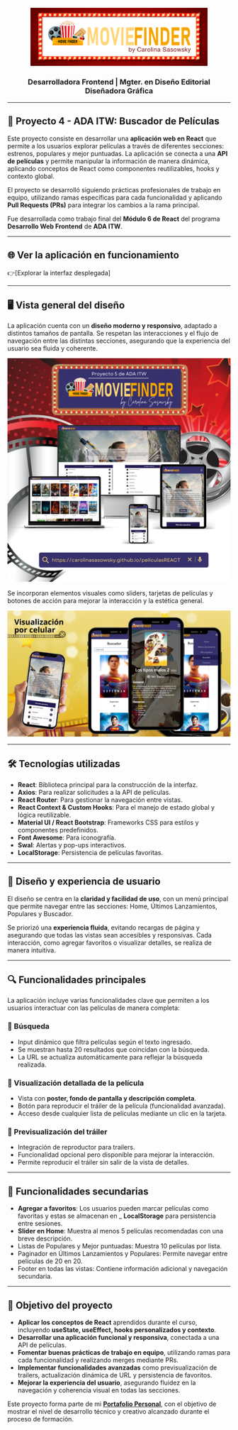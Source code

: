 <p align="center">
  <img src="assets/marquesina_cabecera.png" alt="Encabezado Buscador de Peliculas" width="400">
</p>

### <p align="center"> Desarrolladora Frontend | Mgter. en Diseño Editorial <br>Diseñadora Gráfica </p>

________________________________

## 🌟 Proyecto 4 - ADA ITW: Buscador de Películas

Este proyecto consiste en desarrollar una **aplicación web en React** que permite a los usuarios explorar películas a través de diferentes secciones: estrenos, populares y mejor puntuadas. La aplicación se conecta a una **API de películas** y permite manipular la información de manera dinámica, aplicando conceptos de React como componentes reutilizables, hooks y contexto global.  

El proyecto se desarrolló siguiendo prácticas profesionales de trabajo en equipo, utilizando ramas específicas para cada funcionalidad y aplicando **Pull Requests (PRs)** para integrar los cambios a la rama principal.


Fue desarrollada como trabajo final del **Módulo 6 de React** del programa **Desarrollo Web Frontend** de **ADA ITW**.

________________________________

## 🌐 Ver la aplicación en funcionamiento

👉[Explorar la interfaz desplegada]


________________________________

## 🖥️ Vista general del diseño

La aplicación cuenta con un **diseño moderno y responsivo**, adaptado a distintos tamaños de pantalla. Se respetan las interacciones y el flujo de navegación entre las distintas secciones, asegurando que la experiencia del usuario sea fluida y coherente.

<p align="center">
  <img src="assets/portadaREADME_buscadorDePelis.png" alt="Diseño responsivo del buscador de películas">
</p>

Se incorporan elementos visuales como sliders, tarjetas de películas y botones de acción para mejorar la interacción y la estética general.


<p align="center">
  <img src="assets/visualizacion_por_celular.png" alt="Diseño responsivo del buscador de peliculas">
</p>

________________________________

## 🛠️ Tecnologías utilizadas

- **React**: Biblioteca principal para la construcción de la interfaz.  
- **Axios**: Para realizar solicitudes a la API de películas.  
- **React Router**: Para gestionar la navegación entre vistas.  
- **React Context & Custom Hooks**: Para el manejo de estado global y lógica reutilizable.  
- **Material UI / React Bootstrap**: Frameworks CSS para estilos y componentes predefinidos.  
- **Font Awesome**: Para iconografía.  
- **Swal**: Alertas y pop-ups interactivos.  
- **LocalStorage**: Persistencia de películas favoritas.  

________________________________

## 🎨 Diseño y experiencia de usuario

El diseño se centra en la **claridad y facilidad de uso**, con un menú principal que permite navegar entre las secciones: Home, Últimos Lanzamientos, Populares y Buscador.  

Se priorizó una **experiencia fluida**, evitando recargas de página y asegurando que todas las vistas sean accesibles y responsivas. Cada interacción, como agregar favoritos o visualizar detalles, se realiza de manera intuitiva.

________________________________

## 🔍 Funcionalidades principales

La aplicación incluye varias funcionalidades clave que permiten a los usuarios interactuar con las películas de manera completa:

### 🔹 Búsqueda
- Input dinámico que filtra películas según el texto ingresado.  
- Se muestran hasta 20 resultados que coincidan con la búsqueda.  
- La URL se actualiza automáticamente para reflejar la búsqueda realizada.

### 🔹 Visualización detallada de la película
- Vista con **poster, fondo de pantalla y descripción completa**.  
- Botón para reproducir el tráiler de la película (funcionalidad avanzada).  
- Acceso desde cualquier lista de películas mediante un clic en la tarjeta.  

### 🔹 Previsualización del tráiler
- Integración de reproductor para trailers.  
- Funcionalidad opcional pero disponible para mejorar la interacción.  
- Permite reproducir el tráiler sin salir de la vista de detalles.

________________________________

## 🧩 Funcionalidades secundarias

- **Agregar a favoritos**: Los usuarios pueden marcar películas como favoritas y estas se almacenan en _ **LocalStorage** para persistencia entre sesiones.  
- **Slider en Home**: Muestra al menos 5 películas recomendadas con una breve descripción.  
- Listas de Populares y Mejor puntuadas: Muestra 10 películas por lista.  
- Paginador en Últimos Lanzamientos y Populares: Permite navegar entre películas de 20 en 20.  
- Footer en todas las vistas: Contiene información adicional y navegación secundaria. 

________________________________

## 📂 Objetivo del proyecto

- **Aplicar los conceptos de React** aprendidos durante el curso, incluyendo **useState, useEffect, hooks personalizados y contexto**.  
- **Desarrollar una aplicación funcional y responsiva**, conectada a una API de películas.  
- **Fomentar buenas prácticas de trabajo en equipo**, utilizando ramas para cada funcionalidad y realizando merges mediante PRs.  
- **Implementar funcionalidades avanzadas** como previsualización de trailers, actualización dinámica de URL y persistencia de favoritos.  
- **Mejorar la experiencia del usuario**, asegurando fluidez en la navegación y coherencia visual en todas las secciones.

Este proyecto forma parte de mi [**Portafolio Personal**](https://carolinasasowsky.github.io/proyecto-portafolio/), con el objetivo de mostrar el nivel de desarrollo técnico y creativo alcanzado durante el proceso de formación.
